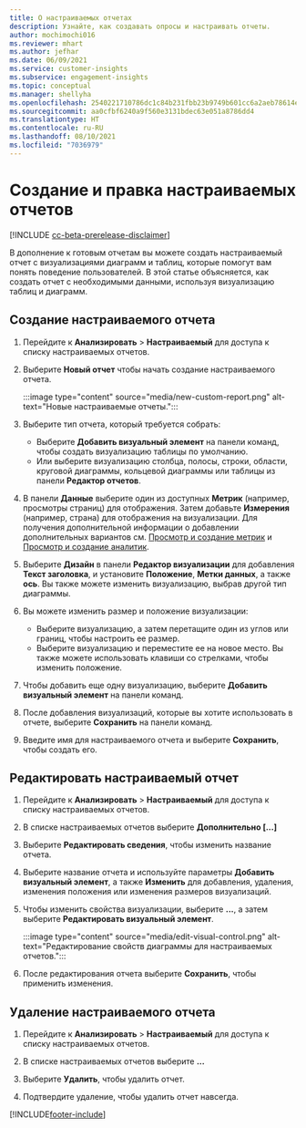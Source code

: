 ```yaml
---
title: О настраиваемых отчетах
description: Узнайте, как создавать опросы и настраивать отчеты.
author: mochimochi016
ms.reviewer: mhart
ms.author: jefhar
ms.date: 06/09/2021
ms.service: customer-insights
ms.subservice: engagement-insights
ms.topic: conceptual
ms.manager: shellyha
ms.openlocfilehash: 2540221710786dc1c84b231fbb23b9749b601cc6a2aeb78614e16002302a80a9
ms.sourcegitcommit: aa0cfbf6240a9f560e3131bdec63e051a8786dd4
ms.translationtype: HT
ms.contentlocale: ru-RU
ms.lasthandoff: 08/10/2021
ms.locfileid: "7036979"
---
```

# <a name="create-and-edit-custom-reports"></a>Создание и правка настраиваемых отчетов

[!INCLUDE [cc-beta-prerelease-disclaimer](includes/cc-beta-prerelease-disclaimer.md)]

В дополнение к готовым отчетам вы можете создать настраиваемый отчет с визуализациями диаграмм и таблиц, которые помогут вам понять поведение пользователей. В этой статье объясняется, как создать отчет с необходимыми данными, используя визуализацию таблиц и диаграмм. 

## <a name="create-a-custom-report"></a>Создание настраиваемого отчета

1. Перейдите к **Анализировать** > **Настраиваемый** для доступа к списку настраиваемых отчетов.

1. Выберите **Новый отчет** чтобы начать создание настраиваемого отчета.

   :::image type="content" source="media/new-custom-report.png" alt-text="Новые настраиваемые отчеты.":::

1. Выберите тип отчета, который требуется собрать:

    - Выберите **Добавить визуальный элемент** на панели команд, чтобы создать визуализацию таблицы по умолчанию.
    - Или выберите визуализацию столбца, полосы, строки, области, круговой диаграммы, кольцевой диаграммы или таблицы из панели **Редактор отчетов**.

1. В панели **Данные** выберите один из доступных **Метрик** (например, просмотры страниц) для отображения. Затем добавьте **Измерения** (например, страна) для отображения на визуализации. Для получения дополнительной информации о добавлении дополнительных вариантов см. [Просмотр и создание метрик](metrics.md) и [Просмотр и создание аналитик](dimensions.md).

1. Выберите **Дизайн** в панели **Редактор визуализации** для добавления **Текст заголовка**, и установите **Положение**, **Метки данных**, а также **ось**.  Вы также можете изменить визуализацию, выбрав другой тип диаграммы.

1. Вы можете изменить размер и положение визуализации:
   - Выберите визуализацию, а затем перетащите один из углов или границ, чтобы настроить ее размер.
   - Выберите визуализацию и переместите ее на новое место. Вы также можете использовать клавиши со стрелками, чтобы изменить положение.
1. Чтобы добавить еще одну визуализацию, выберите **Добавить визуальный элемент** на панели команд.
1. После добавления визуализаций, которые вы хотите использовать в отчете, выберите **Сохранить** на панели команд.

1. Введите имя для настраиваемого отчета и выберите **Сохранить**, чтобы создать его.
 
## <a name="edit-a-custom-report"></a>Редактировать настраиваемый отчет

1. Перейдите к **Анализировать** > **Настраиваемый** для доступа к списку настраиваемых отчетов.

1. В списке настраиваемых отчетов выберите **Дополнительно [...]** 

1. Выберите **Редактировать сведения**, чтобы изменить название отчета.

1. Выберите название отчета и используйте параметры **Добавить визуальный элемент**, а также **Изменить** для добавления, удаления, изменения положения или изменения размеров визуализаций.

1. Чтобы изменить свойства визуализации, выберите **...**, а затем выберите **Редактировать визуальный элемент**.

   :::image type="content" source="media/edit-visual-control.png" alt-text="Редактирование свойств диаграммы для настраиваемых отчетов.":::

1. После редактирования отчета выберите **Сохранить**, чтобы применить изменения. 

## <a name="delete-a-custom-report"></a>Удаление настраиваемого отчета

1. Перейдите к **Анализировать** > **Настраиваемый** для доступа к списку настраиваемых отчетов.

1. В списке настраиваемых отчетов выберите **...**

1. Выберите **Удалить**, чтобы удалить отчет.

1. Подтвердите удаление, чтобы удалить отчет навсегда.

[!INCLUDE[footer-include](../includes/footer-banner.md)]

